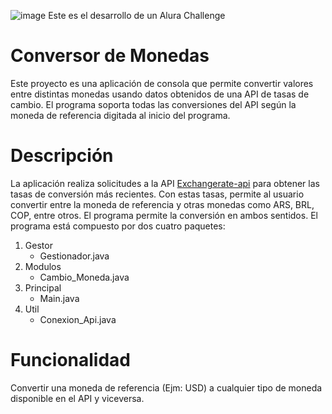 ![image](https://github.com/user-attachments/assets/769d8d88-663f-4c2b-868d-0b4597d71f6a)
Este es el desarrollo de un Alura Challenge
# Conversor de Monedas
Este proyecto es una aplicación de consola que permite convertir valores entre distintas monedas usando datos obtenidos de una API de tasas de cambio. El programa soporta todas las conversiones del API según la moneda de referencia digitada al inicio del programa.
# Descripción
La aplicación realiza solicitudes a la API [Exchangerate-api](https://github.com/tu-usuario/tu-repo) para obtener las tasas de conversión más recientes. Con estas tasas, permite al usuario convertir entre la moneda de referencia y otras monedas como ARS, BRL, COP, entre otros. El programa permite la conversión en ambos sentidos.
El programa está compuesto por dos cuatro paquetes:
1. Gestor
   * Gestionador.java
2. Modulos
   * Cambio_Moneda.java
3. Principal
   * Main.java
4. Util
   * Conexion_Api.java
# Funcionalidad
Convertir una moneda de referencia (Ejm: USD) a cualquier tipo de moneda disponible en el API y viceversa.



